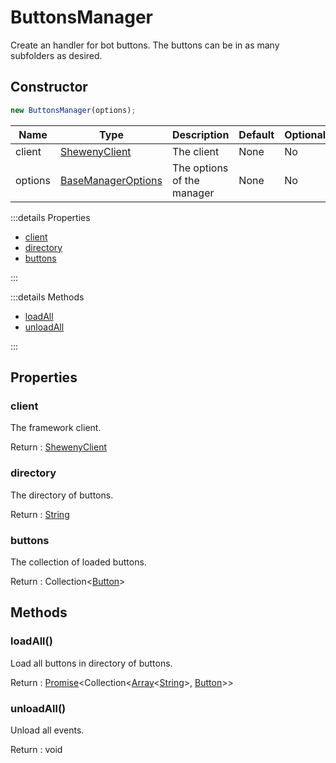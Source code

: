 # ButtonsManager

Create an handler for bot buttons. The buttons can be in as many subfolders as desired.

## Constructor

```js
new ButtonsManager(options);
```

| Name    | Type                                                   | Description                | Default | Optional |
| ------- | ------------------------------------------------------ | -------------------------- | ------- | -------- |
| client  | [ShewenyClient](../client/ShewenyClient.md)            | The client                 | None    | No       |
| options | [BaseManagerOptions](../typedef/BaseManagerOptions.md) | The options of the manager | None    | No       |

:::details Properties

- [client](#client)
- [directory](#directory)
- [buttons](#buttons)

:::

:::details Methods

- [loadAll](#loadall)
- [unloadAll](#unloadall)

:::

## Properties

### client

The framework client.

Return : [ShewenyClient](../client/ShewenyClient.md)

### directory

The directory of buttons.

Return : [String](https://developer.mozilla.org/en-US/docs/Web/JavaScript/Reference/Global_Objects/String)

### buttons

The collection of loaded buttons.

Return : Collection<[Button](../structures/Button.md)>

## Methods

### loadAll()

Load all buttons in directory of buttons.

Return : [Promise](https://developer.mozilla.org/docs/Web/JavaScript/Reference/Global_Objects/Promise)\<Collection\<[Array](https://developer.mozilla.org/docs/Web/JavaScript/Reference/Global_Objects/Array)\<[String](https://developer.mozilla.org/docs/Web/JavaScript/Reference/Global_Objects/String)>, [Button](../structures/Button.md)>>

### unloadAll()

Unload all events.

Return : void
